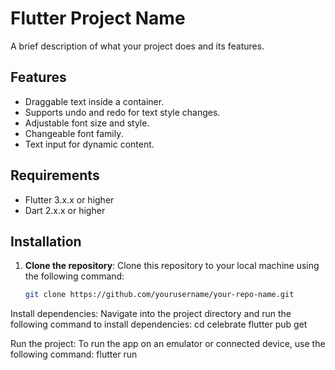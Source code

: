 # Flutter Project Name

A brief description of what your project does and its features.

## Features

- Draggable text inside a container.
- Supports undo and redo for text style changes.
- Adjustable font size and style.
- Changeable font family.
- Text input for dynamic content.

## Requirements

- Flutter 3.x.x or higher
- Dart 2.x.x or higher

## Installation

1. **Clone the repository**:
   Clone this repository to your local machine using the following command:
   ```bash
   git clone https://github.com/yourusername/your-repo-name.git

Install dependencies: Navigate into the project directory and run the following command to install dependencies:
cd celebrate
flutter pub get

Run the project: To run the app on an emulator or connected device, use the following command:
flutter run


